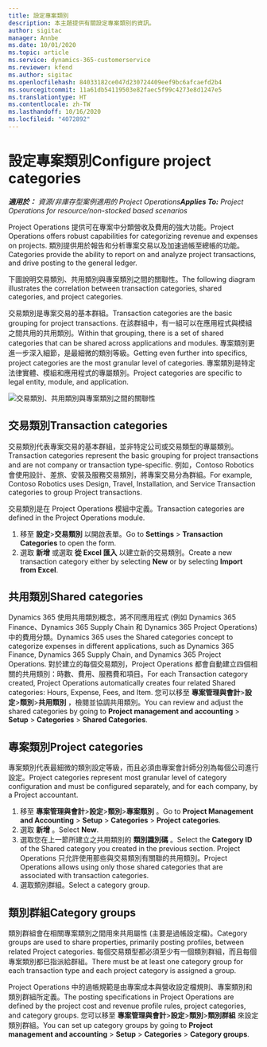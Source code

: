 ```yaml
---
title: 設定專案類別
description: 本主題提供有關設定專案類別的資訊。
author: sigitac
manager: Annbe
ms.date: 10/01/2020
ms.topic: article
ms.service: dynamics-365-customerservice
ms.reviewer: kfend
ms.author: sigitac
ms.openlocfilehash: 84033182ce047d230724409eef9bc6afcaefd2b4
ms.sourcegitcommit: 11a61db54119503e82faec5f99c4273e8d1247e5
ms.translationtype: HT
ms.contentlocale: zh-TW
ms.lasthandoff: 10/16/2020
ms.locfileid: "4072892"
---
```

# <a name="configure-project-categories"></a><span data-ttu-id="72c64-103">設定專案類別</span><span class="sxs-lookup"><span data-stu-id="72c64-103">Configure project categories</span></span>

<span data-ttu-id="72c64-104">_**適用於：** 資源/非庫存型案例適用的 Project Operations_</span><span class="sxs-lookup"><span data-stu-id="72c64-104">_**Applies To:** Project Operations for resource/non-stocked based scenarios_</span></span>

<span data-ttu-id="72c64-105">Project Operations 提供可在專案中分類營收及費用的強大功能。</span><span class="sxs-lookup"><span data-stu-id="72c64-105">Project Operations offers robust capabilities for categorizing revenue and expenses on projects.</span></span> <span data-ttu-id="72c64-106">類別提供用於報告和分析專案交易以及加速過帳至總帳的功能。</span><span class="sxs-lookup"><span data-stu-id="72c64-106">Categories provide the ability to report on and analyze project transactions, and drive posting to the general ledger.</span></span>

<span data-ttu-id="72c64-107">下圖說明交易類別、共用類別與專案類別之間的關聯性。</span><span class="sxs-lookup"><span data-stu-id="72c64-107">The following diagram illustrates the correlation between transaction categories, shared categories, and project categories.</span></span> 

<span data-ttu-id="72c64-108">交易類別是專案交易的基本群組。</span><span class="sxs-lookup"><span data-stu-id="72c64-108">Transaction categories are the basic grouping for project transactions.</span></span> <span data-ttu-id="72c64-109">在該群組中，有一組可以在應用程式與模組之間共用的共用類別。</span><span class="sxs-lookup"><span data-stu-id="72c64-109">Within that grouping, there is a set of shared categories that can be shared across applications and modules.</span></span> <span data-ttu-id="72c64-110">專案類別更進一步深入細節，是最細微的類別等級。</span><span class="sxs-lookup"><span data-stu-id="72c64-110">Getting even further into specifics, project categories are the most granular level of categories.</span></span> <span data-ttu-id="72c64-111">專案類別是特定法律實體、模組和應用程式的專屬類別。</span><span class="sxs-lookup"><span data-stu-id="72c64-111">Project categories are specific to legal entity, module, and application.</span></span>

![交易類別、共用類別與專案類別之間的關聯性](media/project-categories.png)

## <a name="transaction-categories"></a><span data-ttu-id="72c64-113">交易類別</span><span class="sxs-lookup"><span data-stu-id="72c64-113">Transaction categories</span></span>

<span data-ttu-id="72c64-114">交易類別代表專案交易的基本群組，並非特定公司或交易類型的專屬類別。</span><span class="sxs-lookup"><span data-stu-id="72c64-114">Transaction categories represent the basic grouping for project transactions and are not company or transaction type-specific.</span></span> <span data-ttu-id="72c64-115">例如，Contoso Robotics 會使用設計、差旅、安裝及服務交易類別，將專案交易分為群組。</span><span class="sxs-lookup"><span data-stu-id="72c64-115">For example, Contoso Robotics uses Design, Travel, Installation, and Service Transaction categories to group Project transactions.</span></span>

<span data-ttu-id="72c64-116">交易類別是在 Project Operations 模組中定義。</span><span class="sxs-lookup"><span data-stu-id="72c64-116">Transaction categories are defined in the Project Operations module.</span></span> 
1. <span data-ttu-id="72c64-117">移至 **設定**\>**交易類別** 以開啟表單。</span><span class="sxs-lookup"><span data-stu-id="72c64-117">Go to **Settings** \> **Transaction Categories** to open the form.</span></span> 
2. <span data-ttu-id="72c64-118">選取 **新增** 或選取 **從 Excel 匯入** 以建立新的交易類別。</span><span class="sxs-lookup"><span data-stu-id="72c64-118">Create a new transaction category either by selecting **New** or by selecting **Import from Excel**.</span></span>

## <a name="shared-categories"></a><span data-ttu-id="72c64-119">共用類別</span><span class="sxs-lookup"><span data-stu-id="72c64-119">Shared categories</span></span>

<span data-ttu-id="72c64-120">Dynamics 365 使用共用類別概念，將不同應用程式 (例如 Dynamics 365 Finance、Dynamics 365 Supply Chain 和 Dynamics 365 Project Operations) 中的費用分類。</span><span class="sxs-lookup"><span data-stu-id="72c64-120">Dynamics 365 uses the Shared categories concept to categorize expenses in different applications, such as Dynamics 365 Finance, Dynamics 365 Supply Chain, and Dynamics 365 Project Operations.</span></span> <span data-ttu-id="72c64-121">對於建立的每個交易類別，Project Operations 都會自動建立四個相關的共用類別：時數、費用、服務費和項目。</span><span class="sxs-lookup"><span data-stu-id="72c64-121">For each Transaction category created, Project Operations automatically creates four related Shared categories: Hours, Expense, Fees, and Item.</span></span> <span data-ttu-id="72c64-122">您可以移至 **專案管理與會計**\>**設定**\>**類別**\>**共用類別** ，檢閱並協調共用類別。</span><span class="sxs-lookup"><span data-stu-id="72c64-122">You can review and adjust the shared categories by going to **Project management and accounting** \> **Setup** \> **Categories** \> **Shared Categories**.</span></span>

## <a name="project-categories"></a><span data-ttu-id="72c64-123">專案類別</span><span class="sxs-lookup"><span data-stu-id="72c64-123">Project categories</span></span>

<span data-ttu-id="72c64-124">專案類別代表最細微的類別設定等級，而且必須由專案會計師分別為每個公司進行設定。</span><span class="sxs-lookup"><span data-stu-id="72c64-124">Project categories represent most granular level of category configuration and must be configured separately, and for each company, by a Project accountant.</span></span>

1. <span data-ttu-id="72c64-125">移至 **專案管理與會計**\>**設定**\>**類別**\>**專案類別** 。</span><span class="sxs-lookup"><span data-stu-id="72c64-125">Go to **Project Management and Accounting** \> **Setup** \> **Categories** \> **Project categories**.</span></span>
2. <span data-ttu-id="72c64-126">選取 **新增** 。</span><span class="sxs-lookup"><span data-stu-id="72c64-126">Select **New**.</span></span>
3. <span data-ttu-id="72c64-127">選取您在上一節所建立之共用類別的 **類別識別碼** 。</span><span class="sxs-lookup"><span data-stu-id="72c64-127">Select the **Category ID** of the Shared category you created in the previous section.</span></span> <span data-ttu-id="72c64-128">Project Operations 只允許使用那些與交易類別有關聯的共用類別。</span><span class="sxs-lookup"><span data-stu-id="72c64-128">Project Operations allows using only those shared categories that are associated with transaction categories.</span></span>
4. <span data-ttu-id="72c64-129">選取類別群組。</span><span class="sxs-lookup"><span data-stu-id="72c64-129">Select a category group.</span></span>

## <a name="category-groups"></a><span data-ttu-id="72c64-130">類別群組</span><span class="sxs-lookup"><span data-stu-id="72c64-130">Category groups</span></span>

<span data-ttu-id="72c64-131">類別群組會在相關專案類別之間用來共用屬性 (主要是過帳設定檔)。</span><span class="sxs-lookup"><span data-stu-id="72c64-131">Category groups are used to share properties, primarily posting profiles, between related Project categories.</span></span> <span data-ttu-id="72c64-132">每個交易類型都必須至少有一個類別群組，而且每個專案類別都已指派給群組。</span><span class="sxs-lookup"><span data-stu-id="72c64-132">There must be at least one category group for each transaction type and each project category is assigned a group.</span></span>

<span data-ttu-id="72c64-133">Project Operations 中的過帳規範是由專案成本與營收設定檔規則、專案類別和類別群組所定義。</span><span class="sxs-lookup"><span data-stu-id="72c64-133">The posting specifications in Project Operations are defined by the project cost and revenue profile rules, project categories, and category groups.</span></span> <span data-ttu-id="72c64-134">您可以移至 **專案管理與會計**\>**設定**\>**類別**\>**類別群組** 來設定類別群組。</span><span class="sxs-lookup"><span data-stu-id="72c64-134">You can set up category groups by going to **Project management and accounting** \> **Setup** \> **Categories** \> **Category groups**.</span></span>
